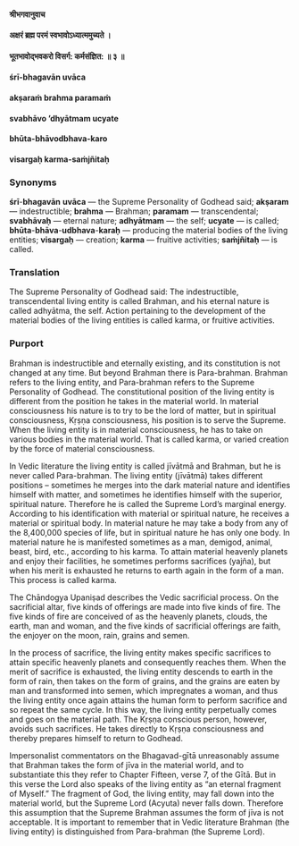 #### श्रीभगवानुवाच
#### अक्षरं ब्रह्म परमं स्वभावोऽध्यात्ममुच्यते ।
#### भूतभावोद्भवकरो विसर्ग: कर्मसंज्ञित: ॥ ३ ॥

#### śrī-bhagavān uvāca
#### akṣaraṁ brahma paramaṁ
#### svabhāvo ’dhyātmam ucyate
#### bhūta-bhāvodbhava-karo
#### visargaḥ karma-saṁjñitaḥ

### Synonyms

**śrī**-**bhagavān** **uvāca** — the Supreme Personality of Godhead said; **akṣaram** — indestructible; **brahma** — Brahman; **paramam** — transcendental; **svabhāvaḥ** — eternal nature; **adhyātmam** — the self; **ucyate** — is called; **bhūta**-**bhāva**-**udbhava**-**karaḥ** — producing the material bodies of the living entities; **visargaḥ** — creation; **karma** — fruitive activities; **saṁjñitaḥ** — is called.

### Translation

The Supreme Personality of Godhead said: The indestructible, transcendental living entity is called Brahman, and his eternal nature is called adhyātma, the self. Action pertaining to the development of the material bodies of the living entities is called karma, or fruitive activities.

### Purport

Brahman is indestructible and eternally existing, and its constitution is not changed at any time. But beyond Brahman there is Para-brahman. Brahman refers to the living entity, and Para-brahman refers to the Supreme Personality of Godhead. The constitutional position of the living entity is different from the position he takes in the material world. In material consciousness his nature is to try to be the lord of matter, but in spiritual consciousness, Kṛṣṇa consciousness, his position is to serve the Supreme. When the living entity is in material consciousness, he has to take on various bodies in the material world. That is called karma, or varied creation by the force of material consciousness.

In Vedic literature the living entity is called jīvātmā and Brahman, but he is never called Para-brahman. The living entity (jīvātmā) takes different positions – sometimes he merges into the dark material nature and identifies himself with matter, and sometimes he identifies himself with the superior, spiritual nature. Therefore he is called the Supreme Lord’s marginal energy. According to his identification with material or spiritual nature, he receives a material or spiritual body. In material nature he may take a body from any of the 8,400,000 species of life, but in spiritual nature he has only one body. In material nature he is manifested sometimes as a man, demigod, animal, beast, bird, etc., according to his karma. To attain material heavenly planets and enjoy their facilities, he sometimes performs sacrifices (yajña), but when his merit is exhausted he returns to earth again in the form of a man. This process is called karma.

The Chāndogya Upaniṣad describes the Vedic sacrificial process. On the sacrificial altar, five kinds of offerings are made into five kinds of fire. The five kinds of fire are conceived of as the heavenly planets, clouds, the earth, man and woman, and the five kinds of sacrificial offerings are faith, the enjoyer on the moon, rain, grains and semen.

In the process of sacrifice, the living entity makes specific sacrifices to attain specific heavenly planets and consequently reaches them. When the merit of sacrifice is exhausted, the living entity descends to earth in the form of rain, then takes on the form of grains, and the grains are eaten by man and transformed into semen, which impregnates a woman, and thus the living entity once again attains the human form to perform sacrifice and so repeat the same cycle. In this way, the living entity perpetually comes and goes on the material path. The Kṛṣṇa conscious person, however, avoids such sacrifices. He takes directly to Kṛṣṇa consciousness and thereby prepares himself to return to Godhead.

Impersonalist commentators on the Bhagavad-gītā unreasonably assume that Brahman takes the form of jīva in the material world, and to substantiate this they refer to Chapter Fifteen, verse 7, of the Gītā. But in this verse the Lord also speaks of the living entity as “an eternal fragment of Myself.” The fragment of God, the living entity, may fall down into the material world, but the Supreme Lord (Acyuta) never falls down. Therefore this assumption that the Supreme Brahman assumes the form of jīva is not acceptable. It is important to remember that in Vedic literature Brahman (the living entity) is distinguished from Para-brahman (the Supreme Lord).